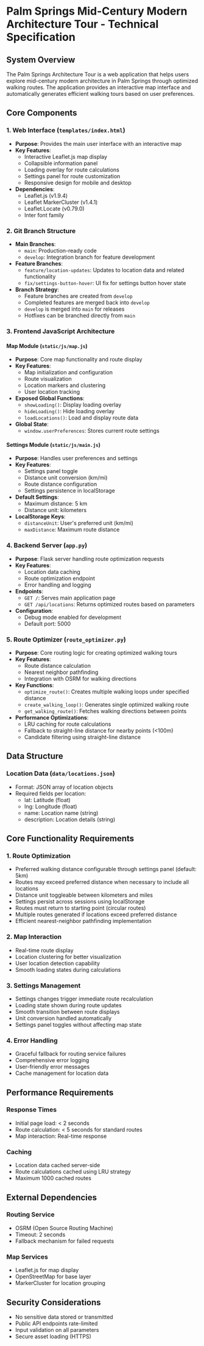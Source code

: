 # Palm Springs Mid-Century Modern Architecture Tour - Technical Specification

## System Overview
The Palm Springs Architecture Tour is a web application that helps users explore mid-century modern architecture in Palm Springs through optimized walking routes. The application provides an interactive map interface and automatically generates efficient walking tours based on user preferences.

## Core Components

### 1. Web Interface (`templates/index.html`)
- **Purpose**: Provides the main user interface with an interactive map
- **Key Features**:
  - Interactive Leaflet.js map display
  - Collapsible information panel
  - Loading overlay for route calculations
  - Settings panel for route customization
  - Responsive design for mobile and desktop
- **Dependencies**:
  - Leaflet.js (v1.9.4)
  - Leaflet MarkerCluster (v1.4.1)
  - Leaflet.Locate (v0.79.0)
  - Inter font family

### 2. Git Branch Structure
- **Main Branches**:
  - `main`: Production-ready code
  - `develop`: Integration branch for feature development
- **Feature Branches**:
  - `feature/location-updates`: Updates to location data and related functionality
  - `fix/settings-button-hover`: UI fix for settings button hover state
- **Branch Strategy**:
  - Feature branches are created from `develop`
  - Completed features are merged back into `develop`
  - `develop` is merged into `main` for releases
  - Hotfixes can be branched directly from `main`

### 3. Frontend JavaScript Architecture
#### Map Module (`static/js/map.js`)
- **Purpose**: Core map functionality and route display
- **Key Features**:
  - Map initialization and configuration
  - Route visualization
  - Location markers and clustering
  - User location tracking
- **Exposed Global Functions**:
  - `showLoading()`: Display loading overlay
  - `hideLoading()`: Hide loading overlay
  - `loadLocations()`: Load and display route data
- **Global State**:
  - `window.userPreferences`: Stores current route settings

#### Settings Module (`static/js/main.js`)
- **Purpose**: Handles user preferences and settings
- **Key Features**:
  - Settings panel toggle
  - Distance unit conversion (km/mi)
  - Route distance configuration
  - Settings persistence in localStorage
- **Default Settings**:
  - Maximum distance: 5 km
  - Distance unit: kilometers
- **LocalStorage Keys**:
  - `distanceUnit`: User's preferred unit (km/mi)
  - `maxDistance`: Maximum route distance

### 4. Backend Server (`app.py`)
- **Purpose**: Flask server handling route optimization requests
- **Key Features**:
  - Location data caching
  - Route optimization endpoint
  - Error handling and logging
- **Endpoints**:
  - `GET /`: Serves main application page
  - `GET /api/locations`: Returns optimized routes based on parameters
- **Configuration**:
  - Debug mode enabled for development
  - Default port: 5000

### 5. Route Optimizer (`route_optimizer.py`)
- **Purpose**: Core routing logic for creating optimized walking tours
- **Key Features**:
  - Route distance calculation
  - Nearest neighbor pathfinding
  - Integration with OSRM for walking directions
- **Key Functions**:
  - `optimize_route()`: Creates multiple walking loops under specified distance
  - `create_walking_loop()`: Generates single optimized walking route
  - `get_walking_route()`: Fetches walking directions between points
- **Performance Optimizations**:
  - LRU caching for route calculations
  - Fallback to straight-line distance for nearby points (<100m)
  - Candidate filtering using straight-line distance

## Data Structure

### Location Data (`data/locations.json`)
- Format: JSON array of location objects
- Required fields per location:
  - lat: Latitude (float)
  - lng: Longitude (float)
  - name: Location name (string)
  - description: Location details (string)

## Core Functionality Requirements

### 1. Route Optimization
- Preferred walking distance configurable through settings panel (default: 5km)
- Routes may exceed preferred distance when necessary to include all locations
- Distance unit toggleable between kilometers and miles
- Settings persist across sessions using localStorage
- Routes must return to starting point (circular routes)
- Multiple routes generated if locations exceed preferred distance
- Efficient nearest-neighbor pathfinding implementation

### 2. Map Interaction
- Real-time route display
- Location clustering for better visualization
- User location detection capability
- Smooth loading states during calculations

### 3. Settings Management
- Settings changes trigger immediate route recalculation
- Loading state shown during route updates
- Smooth transition between route displays
- Unit conversion handled automatically
- Settings panel toggles without affecting map state

### 4. Error Handling
- Graceful fallback for routing service failures
- Comprehensive error logging
- User-friendly error messages
- Cache management for location data

## Performance Requirements

### Response Times
- Initial page load: < 2 seconds
- Route calculation: < 5 seconds for standard routes
- Map interaction: Real-time response

### Caching
- Location data cached server-side
- Route calculations cached using LRU strategy
- Maximum 1000 cached routes

## External Dependencies

### Routing Service
- OSRM (Open Source Routing Machine)
- Timeout: 2 seconds
- Fallback mechanism for failed requests

### Map Services
- Leaflet.js for map display
- OpenStreetMap for base layer
- MarkerCluster for location grouping

## Security Considerations
- No sensitive data stored or transmitted
- Public API endpoints rate-limited
- Input validation on all parameters
- Secure asset loading (HTTPS)
